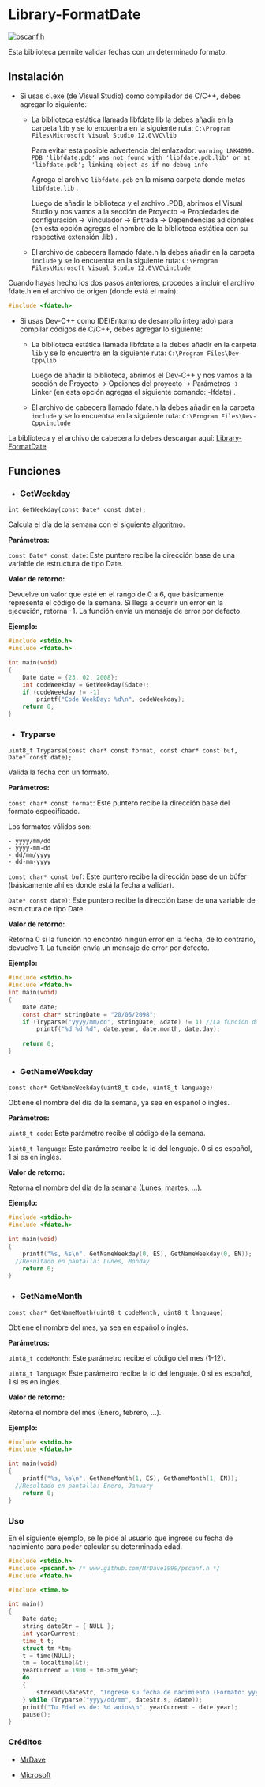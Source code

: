 # Library-FormatDate
[![pscanf.h](https://shields.southcla.ws/badge/FormatDate-v1.0-2f2f2f.svg?style=flat-square)](https://github.com/MrDave1999/Library-FormatDate)

Esta biblioteca permite validar fechas con un determinado formato.

## Instalación

- Si usas cl.exe (de Visual Studio) como  compilador de C/C++, debes agregar lo siguiente:

  - La biblioteca estática llamada libfdate.lib la debes añadir en la carpeta `lib` y se lo encuentra en la siguiente ruta:            	`C:\Program Files\Microsoft Visual Studio 12.0\VC\lib`
	
	Para evitar esta posible advertencia del enlazador: 
	`warning LNK4099: PDB 'libfdate.pdb' was not found with 'libfdate.pdb.lib' or at 'libfdate.pdb'; linking object as if no debug info`
	
	Agrega el archivo `libfdate.pdb` en la misma carpeta donde metas `libfdate.lib` .
	
	Luego de añadir la biblioteca y el archivo .PDB, abrimos el Visual Studio y nos vamos a la sección de Proyecto -> Propiedades de configuración -> Vinculador -> Entrada -> Dependencias adicionales (en esta opción agregas el nombre de la biblioteca estática con su respectiva extensión .lib) .
	
  - El archivo de cabecera llamado fdate.h la debes añadir en la carpeta `include` y se lo encuentra en la siguiente ruta:
	`C:\Program Files\Microsoft Visual Studio 12.0\VC\include`
 
Cuando hayas hecho los dos pasos anteriores, procedes a incluir el archivo fdate.h en el archivo de origen (donde está el main):
```C
#include <fdate.h>
```
- Si usas Dev-C++ como IDE(Entorno de desarrollo integrado) para compilar códigos de C/C++, debes agregar lo siguiente:

  - La biblioteca estática llamada libfdate.a la debes añadir en la carpeta `lib` y se lo encuentra en la siguiente ruta: 
  `C:\Program Files\Dev-Cpp\lib`
	
	Luego de añadir la biblioteca, abrimos el Dev-C++ y nos vamos a la sección de Proyecto -> Opciones del proyecto -> Parámetros -> Linker (en esta opción agregas el siguiente comando: -lfdate) .
	
  - El archivo de cabecera llamado fdate.h la debes añadir en la carpeta `include` y se lo encuentra en la siguiente ruta:
  `C:\Program Files\Dev-Cpp\include`
  
La biblioteca y el archivo de cabecera lo debes descargar aquí: [Library-FormatDate](https://github.com/MrDave1999/Library-FormatDate/releases/tag/v1.0)

## Funciones

- ### GetWeekday

`int GetWeekday(const Date* const date);`

Calcula el día de la semana con el siguiente [algoritmo](https://es.wikibooks.org/wiki/Algoritmia/Algoritmo_para_calcular_el_d%C3%ADa_de_la_semana).

**Parámetros:**

`const Date* const date`: Este puntero recibe la dirección base de una variable de estructura de tipo Date.

**Valor de retorno:**

Devuelve un valor que esté en el rango de 0 a 6, que básicamente representa el código de la semana. Si llega a ocurrir un error en la ejecución, retorna -1. La función envía un mensaje de error por defecto.

**Ejemplo:**
```C
#include <stdio.h>
#include <fdate.h>

int main(void)
{
	Date date = {23, 02, 2008};
	int codeWeekday = GetWeekday(&date);
	if (codeWeekday != -1)
		printf("Code WeekDay: %d\n", codeWeekday);
	return 0;
}
```

- ### Tryparse

`uint8_t Tryparse(const char* const format, const char* const buf, Date* const date);`

Valida la fecha con un formato.

**Parámetros:**

`const char* const format`: Este puntero recibe la dirección base del formato especificado. 

  Los formatos válidos son:
  
    - yyyy/mm/dd
    - yyyy-mm-dd
    - dd/mm/yyyy
    - dd-mm-yyyy

`const char* const buf`: Este puntero recibe la dirección base de un búfer (básicamente ahí es donde está la fecha a validar).

`Date* const date)`: Este puntero recibe la dirección base de una variable de estructura de tipo Date. 

**Valor de retorno:**

Retorna 0 si la función no encontró ningún error en la fecha, de lo contrario, devuelve 1. La función envía un mensaje de error por defecto.

**Ejemplo:**
```C
#include <stdio.h>
#include <fdate.h>
int main(void)
{
	Date date;
	const char* stringDate = "20/05/2098";
	if (Tryparse("yyyy/mm/dd", stringDate, &date) != 1) //La función dará true, no se cumplió con el formato.
		printf("%d %d %d", date.year, date.month, date.day);
   
	return 0;
}
```

- ### GetNameWeekday

`const char* GetNameWeekday(uint8_t code, uint8_t language)`

Obtiene el nombre del día de la semana, ya sea en español o inglés.

**Parámetros:**

`uint8_t code`: Este parámetro recibe el código de la semana.

`ùint8_t language`: Este parámetro recibe la id del lenguaje. 0 si es español, 1 si es en inglés.

**Valor de retorno:**

Retorna el nombre del día de la semana (Lunes, martes, ...).

**Ejemplo:**
```C
#include <stdio.h>
#include <fdate.h>

int main(void)
{
	printf("%s, %s\n", GetNameWeekday(0, ES), GetNameWeekday(0, EN));
  //Resultado en pantalla: Lunes, Monday
	return 0;
}

```

- ### GetNameMonth

`const char* GetNameMonth(uint8_t codeMonth, uint8_t language)`

Obtiene el nombre del mes, ya sea en español o inglés.

**Parámetros:**

`uint8_t codeMonth`: Este parámetro recibe el código del mes (1-12).

`uint8_t language`: Este parámetro recibe la id del lenguaje. 0 si es español, 1 si es en inglés.

**Valor de retorno:**

Retorna el nombre del mes (Enero, febrero, ...).

**Ejemplo:**
```C
#include <stdio.h>
#include <fdate.h>

int main(void)
{
	printf("%s, %s\n", GetNameMonth(1, ES), GetNameMonth(1, EN));
  //Resultado en pantalla: Enero, January
	return 0;
}
```

### Uso

En el siguiente ejemplo, se le pide al usuario que ingrese su fecha de nacimiento para poder calcular su determinada edad.

```C
#include <stdio.h>
#include <pscanf.h> /* www.github.com/MrDave1999/pscanf.h */
#include <fdate.h>

#include <time.h>

int main()
{
	Date date;
	string dateStr = { NULL };
	int yearCurrent;
	time_t t;
	struct tm *tm;
	t = time(NULL);
	tm = localtime(&t);
	yearCurrent = 1900 + tm->tm_year;
	do
	{
		strread(&dateStr, "Ingrese su fecha de nacimiento (Formato: yyyy/mm/dd) \n");
	} while (Tryparse("yyyy/dd/mm", dateStr.s, &date));
	printf("Tu Edad es de: %d anios\n", yearCurrent - date.year);
	pause();
}
```

### Créditos

- [MrDave](https://github.com/MrDave1999)

- [Microsoft](https://github.com/Microsoft) 
